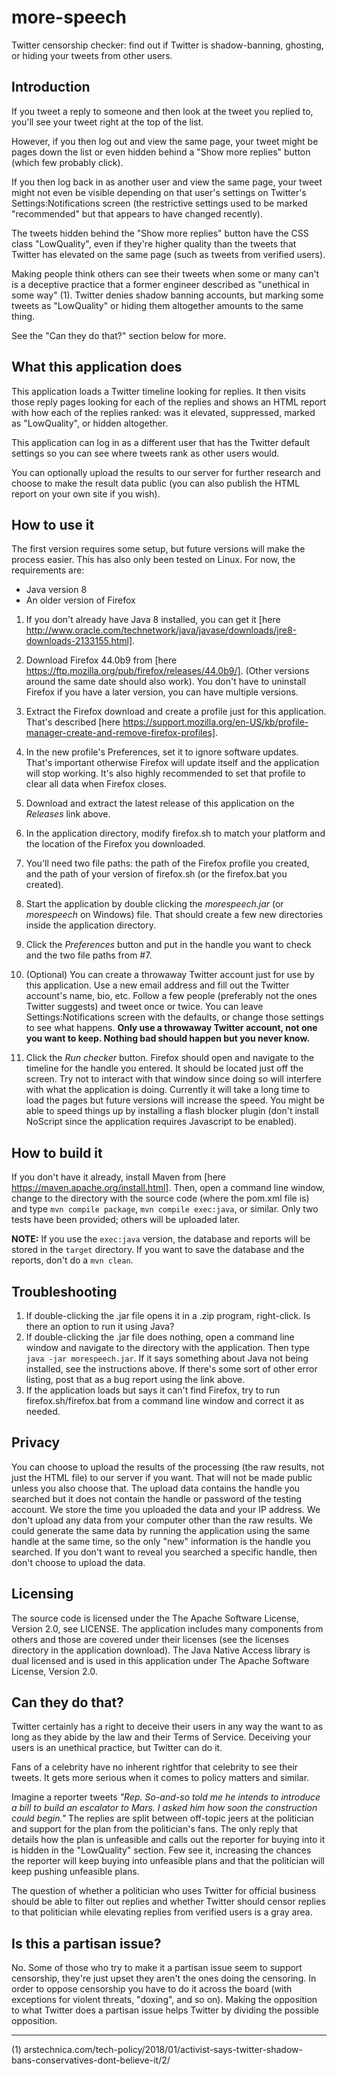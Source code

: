 # more-speech
Twitter censorship checker: find out if Twitter is shadow-banning, ghosting, or hiding your tweets from other users.

Introduction
------
If you tweet a reply to someone and then look at the tweet you replied to, you'll see your tweet right at the top of the list.

However, if you then log out and view the same page, your tweet might be pages down the list or even hidden behind a
"Show more replies" button (which few probably click).

If you then log back in as another user and view the same page, your tweet might not even be visible depending on
that user's settings on Twitter's Settings:Notifications screen (the restrictive settings used to be marked "recommended"
but that appears to have changed recently).

The tweets hidden behind the "Show more replies" button have the CSS class "LowQuality", even if they're higher quality
than the tweets that Twitter has elevated on the same page (such as tweets from verified users).

Making people think others can see their tweets when some or many can't is a deceptive practice that a former engineer
described as "unethical in some way" (1). Twitter denies shadow banning accounts, but marking some tweets as "LowQuality"
or hiding them altogether amounts to the same thing.

See the "Can they do that?" section below for more.

What this application does
------
This application loads a Twitter timeline looking for replies. It then visits those reply pages looking for each of the
replies and shows an HTML report with how each of the replies ranked: was it elevated, suppressed, marked as "LowQuality",
or hidden altogether.

This application can log in as a different user that has the Twitter default settings so you can see where tweets rank
as other users would.

You can optionally upload the results to our server for further research and choose to make the result data public
(you can also publish the HTML report on your own site if you wish).

How to use it
------
The first version requires some setup, but future versions will make the process easier. This has also only been tested
on Linux. For now, the requirements are:

* Java version 8
* An older version of Firefox

1. If you don't already have Java 8 installed, you can get it
[here http://www.oracle.com/technetwork/java/javase/downloads/jre8-downloads-2133155.html].

2. Download Firefox 44.0b9 from [here https://ftp.mozilla.org/pub/firefox/releases/44.0b9/]. (Other versions around the
same date should also work). You don't have to uninstall Firefox if you have a later version, you can have multiple versions.

3. Extract the Firefox download and create a profile just for this application. That's described
[here https://support.mozilla.org/en-US/kb/profile-manager-create-and-remove-firefox-profiles].

4. In the new profile's Preferences, set it to ignore software updates. That's important otherwise Firefox will update itself
and the application will stop working. It's also highly recommended to set that profile to clear all data when Firefox closes.

5. Download and extract the latest release of this application on the *Releases* link above.

6. In the application directory, modify firefox.sh to match your platform and the location of the Firefox you downloaded.

7. You'll need two file paths: the path of the Firefox profile you created, and the path of your version of firefox.sh
(or the firefox.bat you created).

8. Start the application by double clicking the *morespeech.jar* (or *morespeech* on Windows) file. That should create
a few new directories inside the application directory.

9. Click the *Preferences* button and put in the handle you want to check and the two file paths from #7.

10. (Optional) You can create a throwaway Twitter account just for use by this application. Use a new email address and
fill out the Twitter account's name, bio, etc. Follow a few people (preferably not the ones Twitter suggests) and tweet
once or twice. You can leave Settings:Notifications screen with the defaults, or change those settings to see what
happens. **Only use a throwaway Twitter account, not one you want to keep. Nothing bad should happen but you never know.**

11. Click the *Run checker* button. Firefox should open and navigate to the timeline for the handle you entered. It should
be located just off the screen. Try not to interact with that window since doing so will interfere with what the application
is doing. Currently it will take a long time to load the pages but future versions will increase the speed. You might
be able to speed things up by installing a flash blocker plugin (don't install NoScript since the application requires
Javascript to be enabled).

How to build it
------
If you don't have it already, install Maven from [here https://maven.apache.org/install.html]. Then, open a command line
window, change to the directory with the source code (where the pom.xml file is) and type `mvn compile package`,
`mvn compile exec:java`, or similar. Only two tests have been provided; others will be uploaded later.

**NOTE:** If you use the `exec:java` version, the database and reports will be stored in the `target` directory. If you want
to save the database and the reports, don't do a `mvn clean`.

Troubleshooting
------
1. If double-clicking the .jar file opens it in a .zip program, right-click. Is there an option to run it using Java?
2. If double-clicking the .jar file does nothing, open a command line window and navigate to the directory with the application.
Then type `java -jar morespeech.jar`. If it says something about Java not being installed, see the instructions above.
If there's some sort of other error listing, post that as a bug report using the link above.
3. If the application loads but says it can't find Firefox, try to run firefox.sh/firefox.bat from a command line window
and correct it as needed.

Privacy
------
You can choose to upload the results of the processing (the raw results, not just the HTML file) to our server if you want.
That will not be made public unless you also choose that. The upload data contains the handle you searched but it does
not contain the handle or password of the testing account. We store the time you uploaded the data and your IP address.
We don't upload any data from your computer other than the raw results. We could generate the same data by running the
application using the same handle at the same time, so the only "new" information is the handle you searched. If you
don't want to reveal you searched a specific handle, then don't choose to upload the data.

Licensing
------
The source code is licensed under the The Apache Software License, Version 2.0, see LICENSE. The application includes
many components from others and those are covered under their licenses (see the licenses directory in the application
download). The Java Native Access library is dual licensed and is used in this application under The Apache Software
License, Version 2.0.

Can they do that?
------
Twitter certainly has a right to deceive their users in any way the want to as long as they abide by the law and their Terms
of Service. Deceiving your users is an unethical practice, but Twitter can do it.

Fans of a celebrity have no inherent rightfor that celebrity to see their tweets. It gets more serious when it comes to policy
matters and similar.

Imagine a reporter tweets *"Rep. So-and-so told me he intends to introduce a bill to build an escalator to Mars. I asked him
how soon the construction could begin."* The replies are split between off-topic jeers at the politician and support for
the plan from the politician's fans. The only reply that details how the plan is unfeasible and calls out the reporter for
buying into it is hidden in the "LowQuality" section. Few see it, increasing the chances the reporter will keep buying into
unfeasible plans and that the politician will keep pushing unfeasible plans.

The question of whether a politician who uses Twitter for official business should be able to filter out replies
and whether Twitter should censor replies to that politician while elevating replies from verified users is a gray area.

Is this a partisan issue?
------
No. Some of those who try to make it a partisan issue seem to support censorship, they're just upset they aren't the ones
doing the censoring. In order to oppose censorship you have to do it across the board (with exceptions for violent
threats, "doxing", and so on). Making the opposition to what Twitter does a partisan issue helps Twitter by dividing
the possible opposition.

-----
(1) arstechnica.com/tech-policy/2018/01/activist-says-twitter-shadow-bans-conservatives-dont-believe-it/2/
